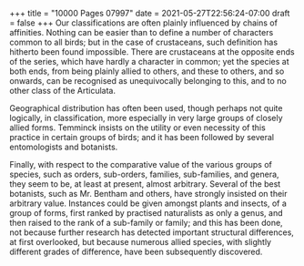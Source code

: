 +++
title = "10000 Pages 07997"
date = 2021-05-27T22:56:24-07:00
draft = false
+++
Our classifications are often plainly influenced by chains of affinities. Nothing can be easier than to define a number of characters common to all birds; but in the case of crustaceans, such definition has hitherto been found impossible. There are crustaceans at the opposite ends of the series, which have hardly a character in common; yet the species at both ends, from being plainly allied to others, and these to others, and so onwards, can be recognised as unequivocally belonging to this, and to no other class of the Articulata.

Geographical distribution has often been used, though perhaps not quite logically, in classification, more especially in very large groups of closely allied forms. Temminck insists on the utility or even necessity of this practice in certain groups of birds; and it has been followed by several entomologists and botanists.

Finally, with respect to the comparative value of the various groups of species, such as orders, sub-orders, families, sub-families, and genera, they seem to be, at least at present, almost arbitrary. Several of the best botanists, such as Mr. Bentham and others, have strongly insisted on their arbitrary value. Instances could be given amongst plants and insects, of a group of forms, first ranked by practised naturalists as only a genus, and then raised to the rank of a sub-family or family; and this has been done, not because further research has detected important structural differences, at first overlooked, but because numerous allied species, with slightly different grades of difference, have been subsequently discovered.
